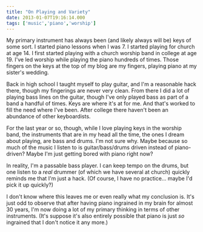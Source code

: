```yaml
---
title: "On Playing and Variety"
date: 2013-01-07T19:16:14.000
tags: ['music','piano','worship']
---
```


My primary instrument has always been (and likely always will be) keys of some sort. I started piano lessons when I was 7. I started playing for church at age 14. I first started playing with a church worship band in college at age 19. I've led worship while playing the piano hundreds of times. Those fingers on the keys at the top of my blog are my fingers, playing piano at my sister's wedding.

Back in high school I taught myself to play guitar, and I'm a reasonable hack there, though my fingerings are never very clean. From there I did a lot of playing bass lines on the guitar, though I've only played bass as part of a band a handful of times. Keys are where it's at for me. And that's worked to fill the need where I've been. After college there haven't been an abundance of other keyboardists.

For the last year or so, though, while I love playing keys in the worship band, the instruments that are in my head all the time, the ones I dream about playing, are bass and drums. I'm not sure why. Maybe because so much of the music I listen to is guitar/bass/drums driven instead of piano-driven? Maybe I'm just getting bored with piano right now?

In reality, I'm a passable bass player. I can keep tempo on the drums, but one listen to a _real_ drummer (of which we have several at church) quickly reminds me that I'm just a hack. (Of course, I have no practice... maybe I'd pick it up quickly?)

I don't know where this leaves me or even really what my conclusion is. It's just odd to observe that after having piano ingrained in my brain for almost 30 years, I'm now doing a lot of my primary thinking in terms of other instruments. (It's suppose it's also entirely possible that piano is just _so_ ingrained that I don't notice it any more.)
